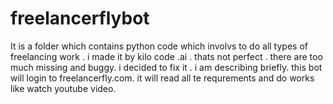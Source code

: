 # freelancerflybot
It is a folder which contains python code which involvs to do all types of freelancing work . i made it by kilo code .ai . thats not perfect . there are too much missing and buggy. i decided to fix it . i am describing briefly. this bot will login to freelancerfly.com. it will read all te requrements and do works like watch youtube video. 

